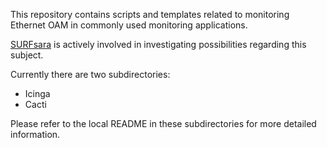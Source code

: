 This repository contains scripts and templates related to monitoring Ethernet OAM in commonly used monitoring applications.

[SURFsara](http://www.surfsara.nl/) is actively involved in investigating possibilities regarding this subject.

Currently there are two subdirectories:

* Icinga
* Cacti

Please refer to the local README in these subdirectories for more detailed information.
